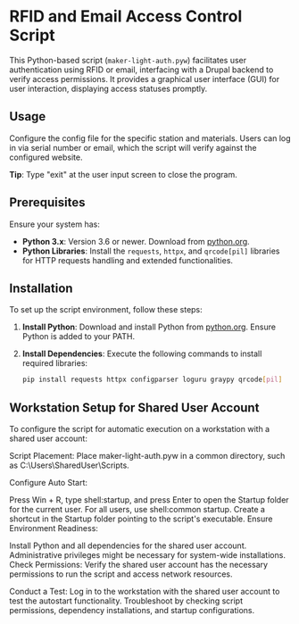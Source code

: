 # RFID and Email Access Control Script

This Python-based script (`maker-light-auth.pyw`) facilitates user authentication using RFID or email, interfacing with a Drupal backend to verify access permissions. It provides a graphical user interface (GUI) for user interaction, displaying access statuses promptly.

## Usage

Configure the config file for the specific station and materials. Users can log in via serial number or email, which the script will verify against the configured website.

**Tip**: Type "exit" at the user input screen to close the program.

## Prerequisites

Ensure your system has:

- **Python 3.x**: Version 3.6 or newer. Download from [python.org](https://www.python.org/downloads/).
- **Python Libraries**: Install the `requests`, `httpx`, and `qrcode[pil]` libraries for HTTP requests handling and extended functionalities.

## Installation

To set up the script environment, follow these steps:

1. **Install Python**: Download and install Python from [python.org](https://www.python.org/downloads/). Ensure Python is added to your PATH.

2. **Install Dependencies**: Execute the following commands to install required libraries:

   ```bash
   pip install requests httpx configparser loguru graypy qrcode[pil]


## Workstation Setup for Shared User Account
To configure the script for automatic execution on a workstation with a shared user account:

Script Placement: Place maker-light-auth.pyw in a common directory, such as C:\Users\SharedUser\Scripts\.

Configure Auto Start:

Press Win + R, type shell:startup, and press Enter to open the Startup folder for the current user.
For all users, use shell:common startup.
Create a shortcut in the Startup folder pointing to the script's executable.
Ensure Environment Readiness:

Install Python and all dependencies for the shared user account.
Administrative privileges might be necessary for system-wide installations.
Check Permissions: Verify the shared user account has the necessary permissions to run the script and access network resources.

Conduct a Test: Log in to the workstation with the shared user account to test the autostart functionality. Troubleshoot by checking script permissions, dependency installations, and startup configurations.



